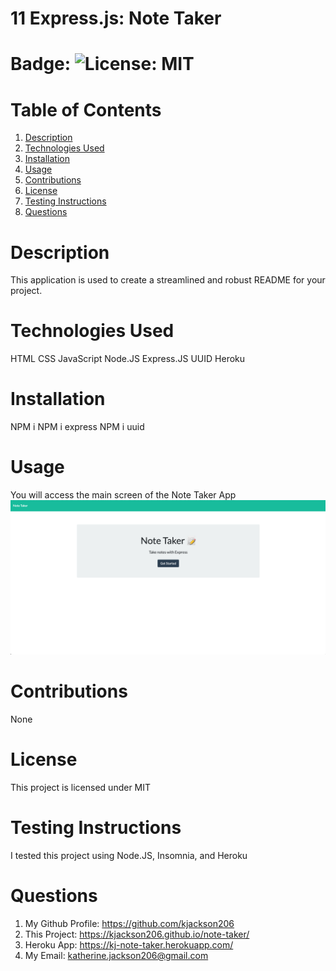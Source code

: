 # 11 Express.js: Note Taker

# Badge: ![License: MIT](https://img.shields.io/badge/License-MIT-yellow.svg)

# Table of Contents

1. [Description](#description)
2. [Technologies Used](#technologies-used)
3. [Installation](#installation)
4. [Usage](#usage)
5. [Contributions](#contribution)
6. [License](#license)
7. [Testing Instructions](#testing-instructions)
8. [Questions](#questions)

# Description

This application is used to create a streamlined and robust README for your project.

# Technologies Used

HTML
CSS
JavaScript
Node.JS
Express.JS
UUID
Heroku

# Installation

NPM i
NPM i express
NPM i uuid

# Usage

You will access the main screen of the Note Taker App
![Note Taker Main Screen](Assets/note-taker-main-screen.png)

# Contributions

None

# License

This project is licensed under MIT

# Testing Instructions

I tested this project using Node.JS, Insomnia, and Heroku

# Questions

1. My Github Profile: https://github.com/kjackson206
2. This Project: https://kjackson206.github.io/note-taker/
3. Heroku App: https://kj-note-taker.herokuapp.com/
4. My Email: katherine.jackson206@gmail.com
